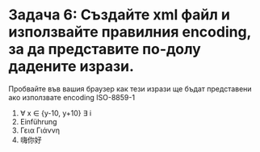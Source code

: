 
# Задача 6: Създайте xml файл и използвайте правилния encoding, за да представите по-долу дадените изрази.
Пробвайте във вашия браузер как тези изрази ще бъдат представени ако използвате encoding ISO-8859-1
1. ∀ x ∈ {y-10, y+10} ∃ i
2. Einführung
3. Γεια Γιάννη
4. 嗨你好
